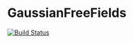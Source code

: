 # GaussianFreeFields

[![Build Status](https://travis-ci.org/sswatson/GaussianFreeFields.jl.svg?branch=master)](https://travis-ci.org/sswatson/GaussianFreeFields.jl)
